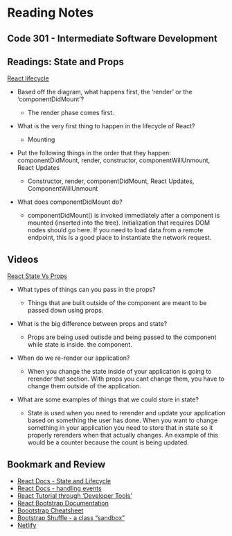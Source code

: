 # Reading Notes


## Code 301 - Intermediate Software Development

## Readings: State and Props

 
[React lifecycle](https://medium.com/@joshuablankenshipnola/react-component-lifecycle-events-cb77e670a093)


- Based off the diagram, what happens first, the ‘render’ or the ‘componentDidMount’?
  - The render phase comes first.

- What is the very first thing to happen in the lifecycle of React?
  - Mounting

- Put the following things in the order that they happen: componentDidMount, render, constructor, componentWillUnmount, React Updates
  - Constructor, render, componentDidMount, React Updates, ComponentWillUnmount

- What does componentDidMount do?
  - componentDidMount() is invoked immediately after a component is mounted (inserted into the tree). Initialization that requires DOM nodes should go here. If you need to load data from a remote endpoint, this is a good place to instantiate the network request.



## Videos
[React State Vs Props](https://www.youtube.com/watch?v=IYvD9oBCuJI)

- What types of things can you pass in the props?
  - Things that are built outside of the component are meant to be passed down using props.

- What is the big difference between props and state?
  - Props are being used outisde and being passed to the component while state is inside. the component. 

- When do we re-render our application?
  - When you change the state inside of your application is going to rerender that section. With props you cant change them, you have to change them outside of the application. 

- What are some examples of things that we could store in state?
  - State is used when you need to rerender and update your application based on something the user has done. When you want to change something in your application you need to store that in state so it properly rerenders when that actually changes. An example of this would be a counter because the count is being updated. 

## Bookmark and Review

- [React Docs - State and Lifecycle](https://reactjs.org/docs/state-and-lifecycle.html)
- [React Docs - handling events](https://reactjs.org/docs/handling-events.html)
- [React Tutorial through ‘Developer Tools’](https://reactjs.org/tutorial/tutorial.html)
- [React Bootstrap Documentation](https://react-bootstrap.github.io/)
- [Boootstrap Cheatsheet](https://getbootstrap.com/docs/5.0/examples/cheatsheet/)
- [Bootstrap Shuffle - a class “sandbox”](https://bootstrapshuffle.com/classes)
- [Netlify](https://www.netlify.com/)